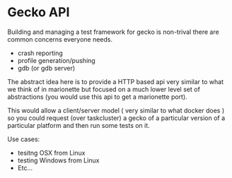 # Gecko API

Building and managing a test framework for gecko is non-trival there are common concerns everyone needs.

  - crash reporting
  - profile generation/pushing
  - gdb (or gdb server)

The abstract idea here is to provide a HTTP based api very similar to what we think of in marionette but focused on a much lower
level set of abstractions (you would use this api to get a marionette port). 

This would allow a client/server model ( very similar to what docker does ) so you could request (over taskcluster) a gecko of
a particular version of a particular platform and then run some tests on it.

Use cases:
 - tesitng OSX from Linux
 - testing Windows from Linux
 - Etc...
